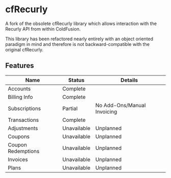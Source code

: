 cfRecurly
=========

A fork of the obsolete cfRecurly library which allows interaction with the Recurly API from within ColdFusion. 

This library has been refactored nearly entirely with an object oriented paradigm in mind and therefore is not backward-compatible with the original cfRecurly.

Features
--------

Name | Status | Details
---- | ------ | ----------- |
Accounts | Complete | 
Billing Info | Complete |
Subscriptions | Partial | No Add-Ons/Manual Invoicing
Transactions | Complete |
Adjustments | Unavailable | Unplanned
Coupons | Unavailable | Unplanned
Coupon Redemptions | Unavailable | Unplanned
Invoices | Unavailable | Unplanned
Plans | Unavailable | Unplanned
